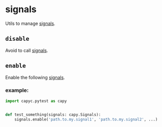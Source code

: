 # signals

Utils to manage [signals](https://docs.djangoproject.com/en/5.1/topics/signals/).

## `disable`

Avoid to call [signals](https://docs.djangoproject.com/en/5.1/topics/signals/).

## `enable`

Enable the following [signals](https://docs.djangoproject.com/en/5.1/topics/signals/).

### example:

```py
import capyc.pytest as capy


def test_something(signals: capy.Signals):
    signals.enable('path.to.my.signal1', 'path.to.my.signal2', ...)
```